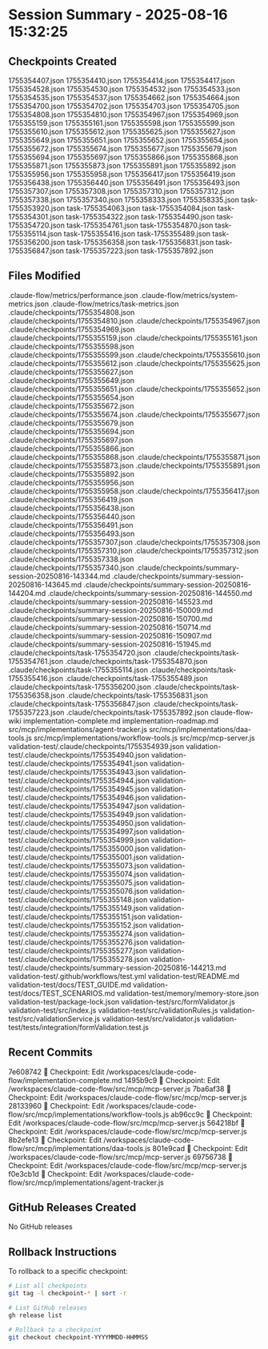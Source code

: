 # Session Summary - 2025-08-16 15:32:25

## Checkpoints Created
1755354407.json
1755354410.json
1755354414.json
1755354417.json
1755354528.json
1755354530.json
1755354532.json
1755354533.json
1755354535.json
1755354537.json
1755354662.json
1755354664.json
1755354700.json
1755354702.json
1755354703.json
1755354705.json
1755354808.json
1755354810.json
1755354967.json
1755354969.json
1755355159.json
1755355161.json
1755355598.json
1755355599.json
1755355610.json
1755355612.json
1755355625.json
1755355627.json
1755355649.json
1755355651.json
1755355652.json
1755355654.json
1755355672.json
1755355674.json
1755355677.json
1755355679.json
1755355694.json
1755355697.json
1755355866.json
1755355868.json
1755355871.json
1755355873.json
1755355891.json
1755355892.json
1755355956.json
1755355958.json
1755356417.json
1755356419.json
1755356438.json
1755356440.json
1755356491.json
1755356493.json
1755357307.json
1755357308.json
1755357310.json
1755357312.json
1755357338.json
1755357340.json
1755358333.json
1755358335.json
task-1755353920.json
task-1755354063.json
task-1755354084.json
task-1755354301.json
task-1755354322.json
task-1755354490.json
task-1755354720.json
task-1755354761.json
task-1755354870.json
task-1755355114.json
task-1755355416.json
task-1755355489.json
task-1755356200.json
task-1755356358.json
task-1755356831.json
task-1755356847.json
task-1755357223.json
task-1755357892.json

## Files Modified
.claude-flow/metrics/performance.json
.claude-flow/metrics/system-metrics.json
.claude-flow/metrics/task-metrics.json
.claude/checkpoints/1755354808.json
.claude/checkpoints/1755354810.json
.claude/checkpoints/1755354967.json
.claude/checkpoints/1755354969.json
.claude/checkpoints/1755355159.json
.claude/checkpoints/1755355161.json
.claude/checkpoints/1755355598.json
.claude/checkpoints/1755355599.json
.claude/checkpoints/1755355610.json
.claude/checkpoints/1755355612.json
.claude/checkpoints/1755355625.json
.claude/checkpoints/1755355627.json
.claude/checkpoints/1755355649.json
.claude/checkpoints/1755355651.json
.claude/checkpoints/1755355652.json
.claude/checkpoints/1755355654.json
.claude/checkpoints/1755355672.json
.claude/checkpoints/1755355674.json
.claude/checkpoints/1755355677.json
.claude/checkpoints/1755355679.json
.claude/checkpoints/1755355694.json
.claude/checkpoints/1755355697.json
.claude/checkpoints/1755355866.json
.claude/checkpoints/1755355868.json
.claude/checkpoints/1755355871.json
.claude/checkpoints/1755355873.json
.claude/checkpoints/1755355891.json
.claude/checkpoints/1755355892.json
.claude/checkpoints/1755355956.json
.claude/checkpoints/1755355958.json
.claude/checkpoints/1755356417.json
.claude/checkpoints/1755356419.json
.claude/checkpoints/1755356438.json
.claude/checkpoints/1755356440.json
.claude/checkpoints/1755356491.json
.claude/checkpoints/1755356493.json
.claude/checkpoints/1755357307.json
.claude/checkpoints/1755357308.json
.claude/checkpoints/1755357310.json
.claude/checkpoints/1755357312.json
.claude/checkpoints/1755357338.json
.claude/checkpoints/1755357340.json
.claude/checkpoints/summary-session-20250816-143344.md
.claude/checkpoints/summary-session-20250816-143645.md
.claude/checkpoints/summary-session-20250816-144204.md
.claude/checkpoints/summary-session-20250816-144550.md
.claude/checkpoints/summary-session-20250816-145523.md
.claude/checkpoints/summary-session-20250816-150009.md
.claude/checkpoints/summary-session-20250816-150700.md
.claude/checkpoints/summary-session-20250816-150714.md
.claude/checkpoints/summary-session-20250816-150907.md
.claude/checkpoints/summary-session-20250816-151945.md
.claude/checkpoints/task-1755354720.json
.claude/checkpoints/task-1755354761.json
.claude/checkpoints/task-1755354870.json
.claude/checkpoints/task-1755355114.json
.claude/checkpoints/task-1755355416.json
.claude/checkpoints/task-1755355489.json
.claude/checkpoints/task-1755356200.json
.claude/checkpoints/task-1755356358.json
.claude/checkpoints/task-1755356831.json
.claude/checkpoints/task-1755356847.json
.claude/checkpoints/task-1755357223.json
.claude/checkpoints/task-1755357892.json
claude-flow-wiki
implementation-complete.md
implementation-roadmap.md
src/mcp/implementations/agent-tracker.js
src/mcp/implementations/daa-tools.js
src/mcp/implementations/workflow-tools.js
src/mcp/mcp-server.js
validation-test/.claude/checkpoints/1755354939.json
validation-test/.claude/checkpoints/1755354940.json
validation-test/.claude/checkpoints/1755354941.json
validation-test/.claude/checkpoints/1755354943.json
validation-test/.claude/checkpoints/1755354944.json
validation-test/.claude/checkpoints/1755354945.json
validation-test/.claude/checkpoints/1755354946.json
validation-test/.claude/checkpoints/1755354947.json
validation-test/.claude/checkpoints/1755354949.json
validation-test/.claude/checkpoints/1755354950.json
validation-test/.claude/checkpoints/1755354997.json
validation-test/.claude/checkpoints/1755354999.json
validation-test/.claude/checkpoints/1755355000.json
validation-test/.claude/checkpoints/1755355001.json
validation-test/.claude/checkpoints/1755355073.json
validation-test/.claude/checkpoints/1755355074.json
validation-test/.claude/checkpoints/1755355075.json
validation-test/.claude/checkpoints/1755355076.json
validation-test/.claude/checkpoints/1755355148.json
validation-test/.claude/checkpoints/1755355149.json
validation-test/.claude/checkpoints/1755355151.json
validation-test/.claude/checkpoints/1755355152.json
validation-test/.claude/checkpoints/1755355274.json
validation-test/.claude/checkpoints/1755355276.json
validation-test/.claude/checkpoints/1755355277.json
validation-test/.claude/checkpoints/1755355278.json
validation-test/.claude/checkpoints/summary-session-20250816-144213.md
validation-test/.github/workflows/test.yml
validation-test/README.md
validation-test/docs/TEST_GUIDE.md
validation-test/docs/TEST_SCENARIOS.md
validation-test/memory/memory-store.json
validation-test/package-lock.json
validation-test/src/formValidator.js
validation-test/src/index.js
validation-test/src/validationRules.js
validation-test/src/validationService.js
validation-test/src/validator.js
validation-test/tests/integration/formValidation.test.js

## Recent Commits
7e608742 🔖 Checkpoint: Edit /workspaces/claude-code-flow/implementation-complete.md
1495b9c9 🔖 Checkpoint: Edit /workspaces/claude-code-flow/src/mcp/mcp-server.js
7ba6af38 🔖 Checkpoint: Edit /workspaces/claude-code-flow/src/mcp/mcp-server.js
28133960 🔖 Checkpoint: Edit /workspaces/claude-code-flow/src/mcp/implementations/workflow-tools.js
ab96cc9c 🔖 Checkpoint: Edit /workspaces/claude-code-flow/src/mcp/mcp-server.js
564218bf 🔖 Checkpoint: Edit /workspaces/claude-code-flow/src/mcp/mcp-server.js
8b2efe13 🔖 Checkpoint: Edit /workspaces/claude-code-flow/src/mcp/implementations/daa-tools.js
801e9cad 🔖 Checkpoint: Edit /workspaces/claude-code-flow/src/mcp/mcp-server.js
69756738 🔖 Checkpoint: Edit /workspaces/claude-code-flow/src/mcp/mcp-server.js
f0e3cb1d 🔖 Checkpoint: Edit /workspaces/claude-code-flow/src/mcp/implementations/agent-tracker.js

## GitHub Releases Created
No GitHub releases

## Rollback Instructions
To rollback to a specific checkpoint:
```bash
# List all checkpoints
git tag -l checkpoint-* | sort -r

# List GitHub releases
gh release list

# Rollback to a checkpoint
git checkout checkpoint-YYYYMMDD-HHMMSS
```
